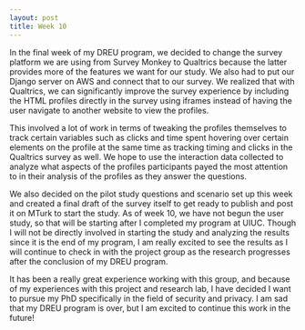 ```yaml
---
layout: post
title: Week 10
---
```


In the final week of my DREU program, we decided to change the survey platform we are using from Survey Monkey to Qualtrics because the latter provides more of the features we want for our study. We also had to put our Django server on AWS and connect that to our survey. We realized that with Qualtrics, we can significantly improve the survey experience by including the HTML profiles directly in the survey using iframes instead of having the user navigate to another website to view the profiles. 

This involved a lot of work in terms of tweaking the profiles themselves to track certain variables such as clicks and time spent hovering over certain elements on the profile at the same time as tracking timing and clicks in the Qualtrics survey as well. We hope to use the interaction data collected to analyze what aspects of the profiles participants payed the most attention to in their analysis of the profiles as they answer the questions.

We also decided on the pilot study questions and scenario set up this week and created a final draft of the survey itself to get ready to publish and post it on MTurk to start the study. As of week 10, we have not begun the user study, so that will be starting after I completed my program at UIUC. Though I will not be directly involved in starting the study and analyzing the results since it is the end of my program, I am really excited to see the results as I will continue to check in with the project group as the research progresses after the conclusion of my DREU program.

It has been a really great experience working with this group, and because of my experiences with this project and research lab, I have decided I want to pursue my PhD specifically in the field of security and privacy. I am sad that my DREU program is over, but I am excited to continue this work in the future!
